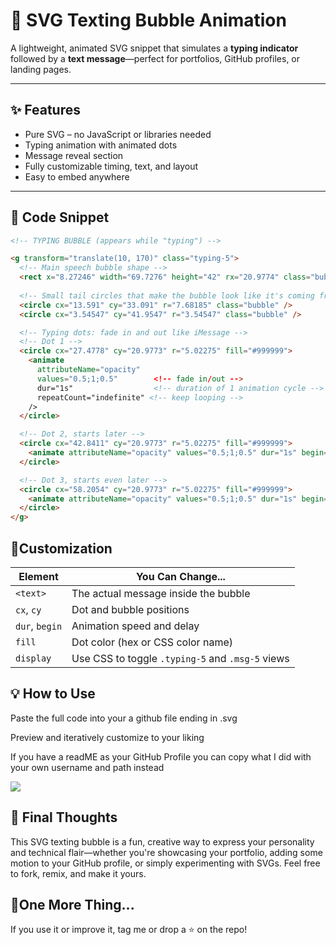 # 💬 SVG Texting Bubble Animation

A lightweight, animated SVG snippet that simulates a **typing indicator** followed by a **text message**—perfect for portfolios, GitHub profiles, or landing pages.

---

## ✨ Features

- Pure SVG – no JavaScript or libraries needed
- Typing animation with animated dots
- Message reveal section
- Fully customizable timing, text, and layout
- Easy to embed anywhere

---

## 🧩 Code Snippet
```html
<!-- TYPING BUBBLE (appears while "typing") -->

<g transform="translate(10, 170)" class="typing-5">
  <!-- Main speech bubble shape -->
  <rect x="8.27246" width="69.7276" height="42" rx="20.9774" class="bubble" />
  
  <!-- Small tail circles that make the bubble look like it's coming from a speaker -->
  <circle cx="13.591" cy="33.091" r="7.68185" class="bubble" />
  <circle cx="3.54547" cy="41.9547" r="3.54547" class="bubble" />

  <!-- Typing dots: fade in and out like iMessage -->
  <!-- Dot 1 -->
  <circle cx="27.4778" cy="20.9773" r="5.02275" fill="#999999">
    <animate 
      attributeName="opacity" 
      values="0.5;1;0.5"        <!-- fade in/out -->
      dur="1s"                  <!-- duration of 1 animation cycle -->
      repeatCount="indefinite" <!-- keep looping -->
    />
  </circle>

  <!-- Dot 2, starts later -->
  <circle cx="42.8411" cy="20.9773" r="5.02275" fill="#999999">
    <animate attributeName="opacity" values="0.5;1;0.5" dur="1s" begin="0.2s" repeatCount="indefinite" />
  </circle>

  <!-- Dot 3, starts even later -->
  <circle cx="58.2054" cy="20.9773" r="5.02275" fill="#999999">
    <animate attributeName="opacity" values="0.5;1;0.5" dur="1s" begin="0.4s" repeatCount="indefinite" />
  </circle>
</g>

```
## 🎨Customization
| Element        | You Can Change...                                |
| -------------- | ------------------------------------------------ |
| `<text>`       | The actual message inside the bubble             |
| `cx`, `cy`     | Dot and bubble positions                         |
| `dur`, `begin` | Animation speed and delay                        |
| `fill`         | Dot color (hex or CSS color name)                |
| `display`      | Use CSS to toggle `.typing-5` and `.msg-5` views |

## 💡 How to Use
Paste the full code into your a github file ending in .svg

Preview and iteratively customize to your liking

If you have a readME as your GitHub Profile you can copy what I did with your own username and path instead

[![](https://github.com/your-username/yourpath/blob/path/file.svg)](https://github.com/yourusername)

## 🙌 Final Thoughts
This SVG texting bubble is a fun, creative way to express your personality and technical flair—whether you're showcasing your portfolio, adding some motion to your GitHub profile, or simply experimenting with SVGs.
Feel free to fork, remix, and make it yours.

## 📢One More Thing...
If you use it or improve it, tag me or drop a ⭐️ on the repo!


